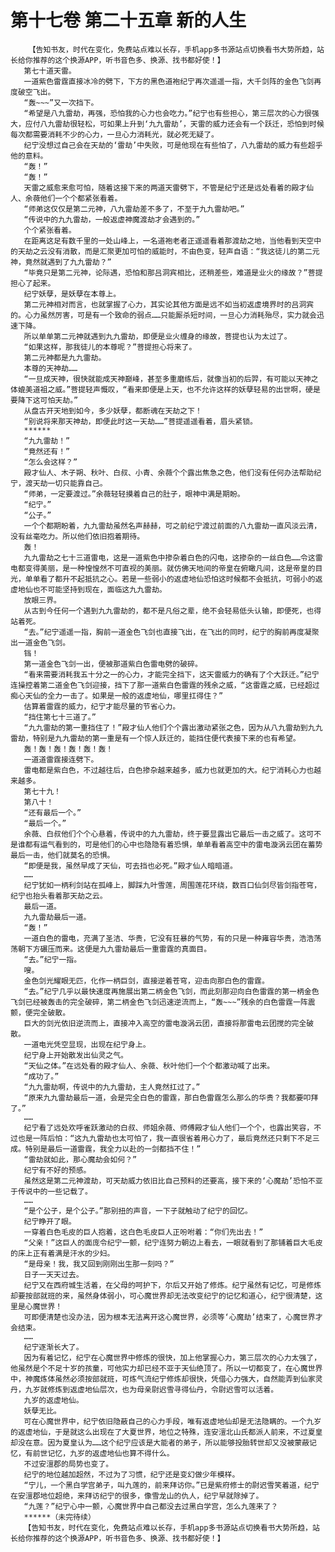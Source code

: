 # 第十七卷 第二十五章 新的人生
        【告知书友，时代在变化，免费站点难以长存，手机app多书源站点切换看书大势所趋，站长给你推荐的这个换源APP，听书音色多、换源、找书都好使！】
       第七十道天雷。
       一道紫色雷霆直接冰冷的劈下，下方的黑色道袍纪宁再次遥遥一指，大千剑阵的金色飞剑再度破空飞出。
       “轰~~~”又一次挡下。
       “希望是八九雷劫，再强，恐怕我的心力也会吃力。”纪宁也有些担心，第三层次的心力很强大，应付八九雷劫很轻松，可如果上升到‘九九雷劫’，天雷的威力还会有一个跃迁，恐怕到时候每次都需要消耗不少的心力，一旦心力消耗光，就必死无疑了。
       纪宁没想过自己会在天劫的‘雷劫’中失败，可是他现在有些怕了，八九雷劫的威力有些超乎他的意料。
       “轰！”
       “轰！”
       天雷之威愈来愈可怕，随着这接下来的两道天雷劈下，不管是纪宁还是远处看着的殿才仙人、余薇他们一个个都紧张看着。
       “师弟这仅仅是第二元神，八九雷劫差不多了，不至于九九雷劫吧。”
       “传说中的九九雷劫，一般返虚神魔渡劫才会遇到的。”
       个个紧张看着。
       在距离这足有数千里的一处山峰上，一名道袍老者正遥遥看着那渡劫之地，当他看到天空中的天劫之云没有消散，而是汇聚更加可怕的威能时，不由色变，轻声自语：“我这徒儿的第二元神，竟然就遇到了九九雷劫？”
       “毕竟只是第二元神，论际遇，恐怕和那吕洞宾相比，还稍差些，难道是业火的缘故？”菩提担心了起来。
       纪宁妖孽，是妖孽在本尊上。
       第二元神相对而言，也就掌握了心力，其实论其他方面是远不如当初返虚境界时的吕洞宾的。心力虽然厉害，可是有一个致命的弱点……只能厮杀短时间，一旦心力消耗殆尽，实力就会迅速下降。
       所以单单第二元神就遇到九九雷劫，即便是业火缠身的缘故，菩提也认为太过了。
       “如果这样，那我徒儿的本尊呢？”菩提担心将来了。
       第二元神都是九九雷劫。
       本尊的天神劫……
       “一旦成天神，很快就能成天神巅峰，甚至多重磨练后，就像当初的后羿，有可能以天神之体媲美道祖之威。”菩提轻声慨叹，“看来即便是上天，也不允许这样的妖孽轻易的出世啊，硬是要降下这可怕天劫。”
       从盘古开天地到如今，多少妖孽，都断魂在天劫之下！
       “别说将来那天神劫，即便此时这一天劫……”菩提遥遥看着，眉头紧锁。
       ******
       “九九雷劫！”
       “竟然还有！”
       “怎么会这样？”
       殿才仙人、木子朔、秋叶、白叔、小青、余薇个个露出焦急之色，他们没有任何办法帮助纪宁，渡天劫一切只能靠自己。
       “师弟，一定要渡过。”余薇轻轻摸着自己的肚子，眼神中满是期盼。
       “纪宁。”
       “公子。”
       一个个都期盼着，九九雷劫虽然名声赫赫，可之前纪宁渡过前面的八九雷劫一直风淡云清，没有丝毫吃力。所以他们依旧抱着期待。
       轰！
       九九雷劫之七十三道雷电，这是一道紫色中掺杂着白色的闪电，这掺杂的一丝白色……令这雷电都变得美丽，是一种惶惶然不可直视的美丽。就仿佛天地间的帝皇在俯瞰凡间，这是帝皇的目光，单单看了都升不起抵抗之心。若是一些弱小的返虚地仙恐怕这时候都不会抵抗，可弱小的返虚地仙也不可能坚持到现在，面临这九九雷劫。
       放眼三界。
       从古到今任何一个遇到九九雷劫的，都不是凡俗之辈，绝不会轻易低头认输，即便死，也得站着死。
       “去。”纪宁遥遥一指，胸前一道金色飞剑也直接飞出，在飞出的同时，纪宁的胸前再度凝聚出一道金色飞剑。
       铛！
       第一道金色飞剑一出，便被那道紫白色雷电劈的破碎。
       “看来需要消耗我五十分之一的心力，才能完全挡下，这天雷威力的确有了个大跃迁。”纪宁连操控着第二道金色飞剑迎接，挡下了那一道紫白色雷霆的残余之威，“这雷霆之威，已经超过痴心天仙的全力一击了。如果是一般的返虚地仙，哪里扛得住？”
       估算着雷霆的威力，纪宁才能尽量的节省心力。
       “挡住第七十三道了。”
       “九九雷劫的第一重挡住了！”殿才仙人他们个个露出激动紧张之色，因为从八九雷劫到九九雷劫，特别是九九雷劫的第一重是有一个惊人跃迁的，能挡住便代表接下来的也有希望。
       轰！轰！轰！轰！轰！轰！
       一道道雷霆接连劈下。
       雷电都是紫白色，不过越往后，白色掺杂越来越多，威力也就更加的大。纪宁消耗心力也越来越多。
       第七十九！
       第八十！
       “还有最后一个。”
       “最后一个。”
       余薇、白叔他们个个心悬着，传说中的九九雷劫，终于要显露出它最后一击之威了。这可不是谁都有运气看到的，可是他们的心中也隐隐有着恐惧，单单看着高空中的雷电漩涡云团在蓄势最后一击，他们就莫名的恐惧。
       “即便是我，虽然早成了天仙，可去挡也必死。”殿才仙人暗暗道。
       ……
       纪宁犹如一柄利剑站在孤峰上，脚踩九叶雪莲，周围莲花环绕，数百口仙剑尽皆剑指苍穹，纪宁也抬头看着那天劫之云。
       最后一道。
       九九雷劫最后一道。
       “轰！”
       一道白色的雷电，充满了圣洁、华贵，它没有狂暴的气势，有的只是一种雍容华贵，浩浩荡荡朝下方碾压而来。这便是九九雷劫最后一重雷霆的真面目。
       “去。”纪宁一指。
       嗖。
       金色剑光耀眼无匹，化作一柄巨剑，直接逆着苍穹，迎击向那白色的雷霆。
       “去。”纪宁几乎以最快速度再施展出第二柄金色飞剑，而此刻那迎向白色雷霆的第一柄金色飞剑已经被轰击的完全破碎，第二柄金色飞剑迅速逆流而上，“轰~~~”残余的白色雷霆一阵震颤，便完全破散。
       巨大的剑光依旧逆流而上，直接冲入高空的雷电漩涡云团，直接将那雷电云团搅的完全破散。
       一道电光凭空显现，出现在纪宁身上。
       纪宁身上开始散发出仙灵之气。
       “天仙之体。”在远处看的殿才仙人、余薇、秋叶他们一个个都激动喊了出来。
       “成功了。”
       “九九雷劫啊，传说中的九九雷劫，主人竟然扛过了。”
       “原来九九雷劫最后一道，会是完全白色的雷霆，那白色雷霆怎么那么的华贵？我都要叩拜了。”
       ……
       纪宁看了远处欢呼雀跃激动的白叔、师姐余薇、师傅殿才仙人他们一个个，也露出笑容，不过也是一阵后怕：“这九九雷劫也太可怕了，我一直很省着用心力了，最后竟然还只剩下不足三成。特别是最后一道雷霆，我全力以赴的一剑都挡不住！”
       “雷劫就如此，那心魔劫会如何？”
       纪宁有不好的预感。
       虽然这是第二元神渡劫，可天劫威力依旧比自己预料的还要高，接下来的‘心魔劫’恐怕不亚于传说中的一些记载了。
       ……
       “是个公子，是个公子。”那别扭的声音，一下子就触动了纪宁的回忆。
       纪宁睁开了眼。
       一穿着白色毛皮的巨人抱着，这白色毛皮巨人正吩咐着：“你们先出去！”
       “父亲！”这巨人的面庞令纪宁一颤，纪宁连努力朝边上看去，一眼就看到了那铺着巨大毛皮的床上正有着满是汗水的少妇。
       “是母亲！我，我又回到刚刚出生那一刻吗？”
       日子一天天过去。
       纪宁又在西府城生活着，在父母的呵护下，尔后又开始了修炼。纪宁虽然有记忆，可是修炼却要按部就班的来，虽然身体弱小，可心魔世界却无法改变纪宁的记忆和道心，纪宁很清楚，这里是心魔世界！
       可即便清楚也没办法，因为根本无法离开这心魔世界，必须等‘心魔劫’结束了，心魔世界才会结束。
       ……
       纪宁逐渐长大了。
       因为有着记忆，纪宁在心魔世界中修炼的很快，加上他掌握心力，第三层次的心力太强了，他虽然是个不足十岁的孩童，可他实力却已经不亚于天仙绝顶了。所以一切都变了，在心魔世界中，神魔炼体虽然必须按部就班，可炼气流纪宁修炼却很快，凭借心力强大，自然能弄到仙家灵丹，九岁就修炼到返虚地仙层次，也为母亲尉迟雪寻得仙丹，令尉迟雪可以活着。
       九岁的返虚地仙。
       妖孽无比。
       可在心魔世界中，纪宁依旧隐蔽自己的心力手段，唯有返虚地仙却是无法隐瞒的。一个九岁的返虚地仙，于是就这么出现在了大夏世界，地位之特殊，连安澶北山氏都派人前来，不过夏皇却没在意。因为夏皇认为……这个纪宁应该是大能者的弟子，所以能够投胎转世却又没被蒙蔽记忆，有前世记忆，九岁的返虚地仙也算不得什么。
       不过安澶郡的局势也变了。
       纪宁的地位越加超然，不过为了习惯，纪宁还是变幻做少年模样。
       “宁儿，一个黑白学宫弟子，叫九莲的，前来拜访你。”已是紫府修士的尉迟雪笑着道，纪宁在安澶郡地位超绝，来拜访纪宁的很多，像雪龙山的仇人，纪宁早就除掉了。
       “九莲？”纪宁心中一颤，心魔世界中自己都没去过黑白学宫，怎么九莲来了？
       ******（未完待续）
       【告知书友，时代在变化，免费站点难以长存，手机app多书源站点切换看书大势所趋，站长给你推荐的这个换源APP，听书音色多、换源、找书都好使！】